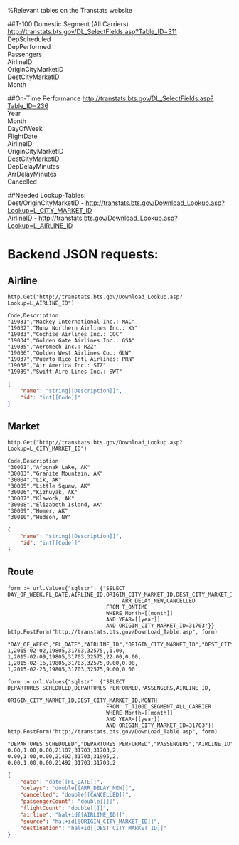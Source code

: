 %Relevant tables on the Transtats website
  
##T-100 Domestic Segment (All Carriers)  
http://transtats.bts.gov/DL_SelectFields.asp?Table_ID=311  
DepScheduled  
DepPerformed  
Passengers  
AirlineID  
OriginCityMarketID  
DestCityMarketID  
Month  
  
##On-Time Performance
http://transtats.bts.gov/DL_SelectFields.asp?Table_ID=236  
Year  
Month  
DayOfWeek  
FlightDate  
AirlineID  
OriginCityMarketID  
DestCityMarketID  
DepDelayMinutes  
ArrDelayMinutes  
Cancelled  

##Needed Lookup-Tables:  
Dest/OriginCityMarketID - http://transtats.bts.gov/Download_Lookup.asp?Lookup=L_CITY_MARKET_ID  
AirlineID - http://transtats.bts.gov/Download_Lookup.asp?Lookup=L_AIRLINE_ID  



# Backend JSON requests:

## Airline

`http.Get("http://transtats.bts.gov/Download_Lookup.asp?Lookup=L_AIRLINE_ID")`
```csv
Code,Description
"19031","Mackey International Inc.: MAC"
"19032","Munz Northern Airlines Inc.: XY"
"19033","Cochise Airlines Inc.: COC"
"19034","Golden Gate Airlines Inc.: GSA"
"19035","Aeromech Inc.: RZZ"
"19036","Golden West Airlines Co.: GLW"
"19037","Puerto Rico Intl Airlines: PRN"
"19038","Air America Inc.: STZ"
"19039","Swift Aire Lines Inc.: SWT"
```
```json
{
	"name": "string[[Description]]",
	"id": "int[[Code]]"
}
```

## Market

`http.Get("http://transtats.bts.gov/Download_Lookup.asp?Lookup=L_CITY_MARKET_ID")`
```csv
Code,Description
"30001","Afognak Lake, AK"
"30003","Granite Mountain, AK"
"30004","Lik, AK"
"30005","Little Squaw, AK"
"30006","Kizhuyak, AK"
"30007","Klawock, AK"
"30008","Elizabeth Island, AK"
"30009","Homer, AK"
"30010","Hudson, NY"
```
```json
{
	"name": "string[[Description]]",
	"id": "int[[Code]]"
}
```

## Route

```
form := url.Values{"sqlstr": {"SELECT DAY_OF_WEEK,FL_DATE,AIRLINE_ID,ORIGIN_CITY_MARKET_ID,DEST_CITY_MARKET_ID,
									ARR_DELAY_NEW,CANCELLED 
							   FROM T_ONTIME 
							   WHERE Month=[[month]] 
							   AND YEAR=[[year]] 
							   AND ORIGIN_CITY_MARKET_ID=31703"}}
http.PostForm("http://transtats.bts.gov/DownLoad_Table.asp", form)
```
```csv
"DAY_OF_WEEK","FL_DATE","AIRLINE_ID","ORIGIN_CITY_MARKET_ID","DEST_CITY_MARKET_ID","ARR_DELAY_NEW","CANCELLED",
1,2015-02-02,19805,31703,32575,,1.00,
1,2015-02-09,19805,31703,32575,22.00,0.00,
1,2015-02-16,19805,31703,32575,0.00,0.00,
1,2015-02-23,19805,31703,32575,9.00,0.00
```

```
form := url.Values{"sqlstr": {"SELECT DEPARTURES_SCHEDULED,DEPARTURES_PERFORMED,PASSENGERS,AIRLINE_ID,
									ORIGIN_CITY_MARKET_ID,DEST_CITY_MARKET_ID,MONTH 
							   FROM  T_T100D_SEGMENT_ALL_CARRIER  
							   WHERE Month=[[month]] 
							   AND YEAR=[[year]] 
							   AND ORIGIN_CITY_MARKET_ID=31703"}}
http.PostForm("http://transtats.bts.gov/DownLoad_Table.asp", form)
```
```csv
"DEPARTURES_SCHEDULED","DEPARTURES_PERFORMED","PASSENGERS","AIRLINE_ID","ORIGIN_CITY_MARKET_ID","DEST_CITY_MARKET_ID","MONTH",
0.00,1.00,0.00,21107,31703,31703,2,
0.00,1.00,0.00,21492,31703,31995,2,
0.00,1.00,0.00,21492,31703,31703,2
```

```json
{
	"date": "date[[FL_DATE]]",
	"delays": "double[[ARR_DELAY_NEW]]",
	"cancelled": "double[[CANCELLED]]",
	"passengerCount": "double[[]]",
	"flightCount": "double[[]]",
	"airline": "hal+id[[AIRLINE_ID]]",
	"source": "hal+id[[ORIGIN_CITY_MARKET_ID]]",
	"destination": "hal+id[[DEST_CITY_MARKET_ID]]"
}

